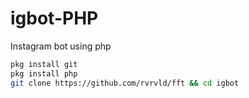 # igbot-PHP
Instagram bot using php

```sh
pkg install git
pkg install php
git clone https://github.com/rvrvld/fft && cd igbot
```
